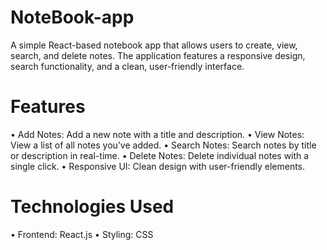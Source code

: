 # NoteBook-app
A simple React-based notebook app that allows users to create, view, search, and delete notes. The application features a responsive design, search functionality, and a clean, user-friendly interface.

# Features
• Add Notes: Add a new note with a title and description.
• View Notes: View a list of all notes you’ve added.
• Search Notes: Search notes by title or description in real-time.
• Delete Notes: Delete individual notes with a single click.
• Responsive UI: Clean design with user-friendly elements.

# Technologies Used
• Frontend: React.js
• Styling: CSS
